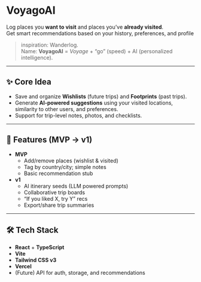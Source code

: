 # VoyagoAI

Log places you **want to visit** and places you’ve **already visited**.  
Get smart recommendations based on your history, preferences, and profile

> inspiration: Wanderlog.  
> Name: **VoyagoAI** = *Voyage* + “go” (speed) + AI (personalized intelligence).

---

## ✨ Core Idea
- Save and organize **Wishlists** (future trips) and **Footprints** (past trips).
- Generate **AI-powered suggestions** using your visited locations, similarity to other users, and preferences.
- Support for trip-level notes, photos, and checklists.

---

## 🧭 Features (MVP → v1)
- **MVP**
  - Add/remove places (wishlist & visited)
  - Tag by country/city; simple notes
  - Basic recommendation stub 
- **v1**
  - AI itinerary seeds (LLM powered prompts)
  - Collaborative trip boards
  - “If you liked X, try Y” recs
  - Export/share trip summaries

---

## 🛠 Tech Stack
- **React** + **TypeScript**
- **Vite**
- **Tailwind CSS v3**
- **Vercel**
- (Future) API for auth, storage, and recommendations